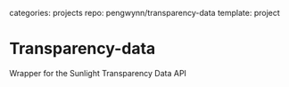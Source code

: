 categories: projects
repo: pengwynn/transparency-data
template: project

# Transparency-data

Wrapper for the Sunlight Transparency Data API

<!--more -->
